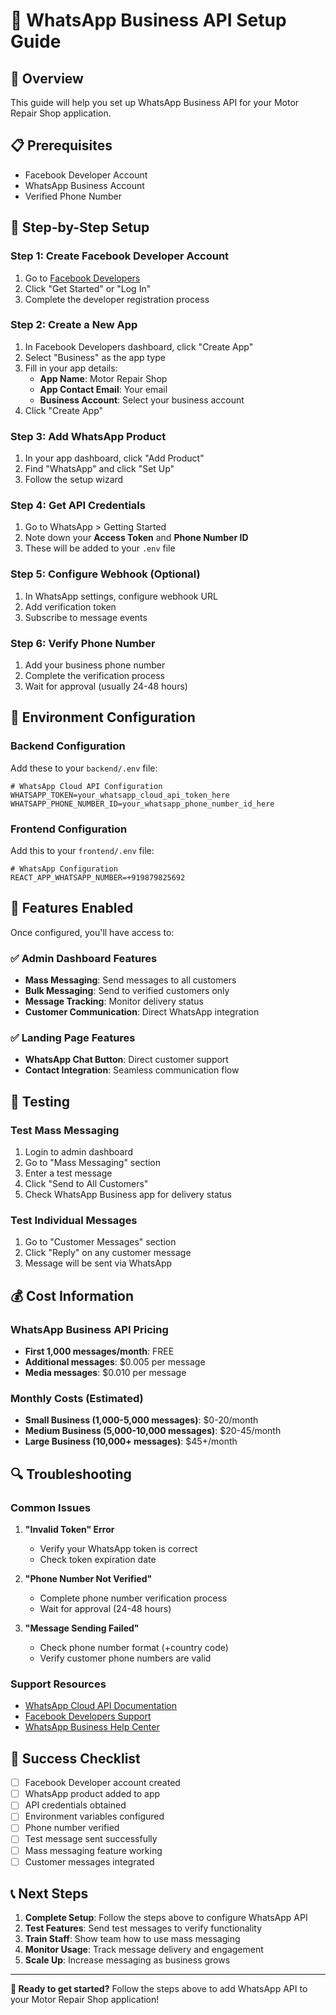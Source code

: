 # 📱 WhatsApp Business API Setup Guide

## 🎯 Overview
This guide will help you set up WhatsApp Business API for your Motor Repair Shop application.

## 📋 Prerequisites
- Facebook Developer Account
- WhatsApp Business Account
- Verified Phone Number

## 🚀 Step-by-Step Setup

### Step 1: Create Facebook Developer Account
1. Go to [Facebook Developers](https://developers.facebook.com/)
2. Click "Get Started" or "Log In"
3. Complete the developer registration process

### Step 2: Create a New App
1. In Facebook Developers dashboard, click "Create App"
2. Select "Business" as the app type
3. Fill in your app details:
   - **App Name**: Motor Repair Shop
   - **App Contact Email**: Your email
   - **Business Account**: Select your business account
4. Click "Create App"

### Step 3: Add WhatsApp Product
1. In your app dashboard, click "Add Product"
2. Find "WhatsApp" and click "Set Up"
3. Follow the setup wizard

### Step 4: Get API Credentials
1. Go to WhatsApp > Getting Started
2. Note down your **Access Token** and **Phone Number ID**
3. These will be added to your `.env` file

### Step 5: Configure Webhook (Optional)
1. In WhatsApp settings, configure webhook URL
2. Add verification token
3. Subscribe to message events

### Step 6: Verify Phone Number
1. Add your business phone number
2. Complete the verification process
3. Wait for approval (usually 24-48 hours)

## 🔧 Environment Configuration

### Backend Configuration
Add these to your `backend/.env` file:

```env
# WhatsApp Cloud API Configuration
WHATSAPP_TOKEN=your_whatsapp_cloud_api_token_here
WHATSAPP_PHONE_NUMBER_ID=your_whatsapp_phone_number_id_here
```

### Frontend Configuration
Add this to your `frontend/.env` file:

```env
# WhatsApp Configuration
REACT_APP_WHATSAPP_NUMBER=+919879825692
```

## 🎯 Features Enabled

Once configured, you'll have access to:

### ✅ Admin Dashboard Features
- **Mass Messaging**: Send messages to all customers
- **Bulk Messaging**: Send to verified customers only
- **Message Tracking**: Monitor delivery status
- **Customer Communication**: Direct WhatsApp integration

### ✅ Landing Page Features
- **WhatsApp Chat Button**: Direct customer support
- **Contact Integration**: Seamless communication flow

## 🧪 Testing

### Test Mass Messaging
1. Login to admin dashboard
2. Go to "Mass Messaging" section
3. Enter a test message
4. Click "Send to All Customers"
5. Check WhatsApp Business app for delivery status

### Test Individual Messages
1. Go to "Customer Messages" section
2. Click "Reply" on any customer message
3. Message will be sent via WhatsApp

## 💰 Cost Information

### WhatsApp Business API Pricing
- **First 1,000 messages/month**: FREE
- **Additional messages**: $0.005 per message
- **Media messages**: $0.010 per message

### Monthly Costs (Estimated)
- **Small Business (1,000-5,000 messages)**: $0-20/month
- **Medium Business (5,000-10,000 messages)**: $20-45/month
- **Large Business (10,000+ messages)**: $45+/month

## 🔍 Troubleshooting

### Common Issues
1. **"Invalid Token" Error**
   - Verify your WhatsApp token is correct
   - Check token expiration date

2. **"Phone Number Not Verified"**
   - Complete phone number verification process
   - Wait for approval (24-48 hours)

3. **"Message Sending Failed"**
   - Check phone number format (+country code)
   - Verify customer phone numbers are valid

### Support Resources
- [WhatsApp Cloud API Documentation](https://developers.facebook.com/docs/whatsapp/cloud-api)
- [Facebook Developers Support](https://developers.facebook.com/support/)
- [WhatsApp Business Help Center](https://www.whatsapp.com/business/)

## 🎉 Success Checklist

- [ ] Facebook Developer account created
- [ ] WhatsApp product added to app
- [ ] API credentials obtained
- [ ] Environment variables configured
- [ ] Phone number verified
- [ ] Test message sent successfully
- [ ] Mass messaging feature working
- [ ] Customer messages integrated

## 📞 Next Steps

1. **Complete Setup**: Follow the steps above to configure WhatsApp API
2. **Test Features**: Send test messages to verify functionality
3. **Train Staff**: Show team how to use mass messaging
4. **Monitor Usage**: Track message delivery and engagement
5. **Scale Up**: Increase messaging as business grows

---

**🎯 Ready to get started?** Follow the steps above to add WhatsApp API to your Motor Repair Shop application!
